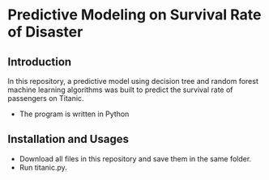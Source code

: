 # Predictive Modeling on Survival Rate of Disaster
## Introduction
In this repository, a predictive model using decision tree and random forest machine learning algorithms was built to predict 
the survival rate of passengers on Titanic. 
* The program is written in Python

## Installation and Usages
* Download all files in this repository and save them in the same folder.
* Run titanic.py.
